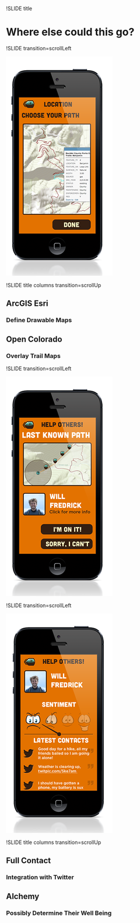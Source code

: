 !SLIDE title

# Where else could this go?

!SLIDE transition=scrollLeft

![app](images/screen_shots/TS6-Location.png)

!SLIDE title columns transition=scrollUp

## ArcGIS Esri

### Define Drawable Maps

## Open Colorado

### Overlay Trail Maps

!SLIDE transition=scrollLeft

![app](images/screen_shots/TS10-HelpOthers.png)

!SLIDE transition=scrollLeft

![app](images/screen_shots/TS11-OthersDetails.png)

!SLIDE title columns transition=scrollUp

## Full Contact

### Integration with Twitter

## Alchemy

### Possibly Determine Their Well Being